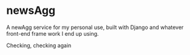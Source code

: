 # newsAgg
A newAgg service for my personal use, built with Django and whatever front-end frame work I end up using.

Checking, checking again
